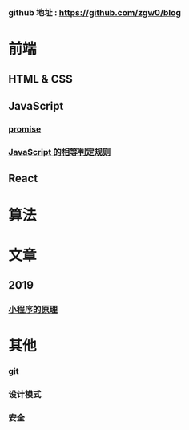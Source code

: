 ### github 地址 : https://github.com/zgw0/blog
# 前端

## HTML & CSS

## JavaScript

### [promise](./JavaScript/promise.md)
### [JavaScript 的相等判定规则](./JavaScript/===和==判定步骤.md)

## React


# 算法

# 文章
## 2019
### [小程序的原理]()


# 其他
### git
### 设计模式
### 安全
